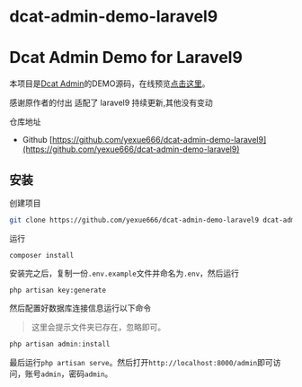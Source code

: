 # dcat-admin-demo-laravel9

# Dcat Admin Demo for Laravel9

本项目是[Dcat Admin](https://github.com/jqhph/dcat-admin)的DEMO源码，在线预览[点击这里](http://103.39.211.179:8080/admin)。

感谢原作者的付出
适配了 laravel9 持续更新,其他没有变动

仓库地址

- Github [https://github.com/yexue666/dcat-admin-demo-laravel9](https://github.com/yexue666/dcat-admin-demo-laravel9)

## 安装

创建项目
```sh
git clone https://github.com/yexue666/dcat-admin-demo-laravel9 dcat-admin-demo
```

运行
```shell
composer install
```

安装完之后，复制一份`.env.example`文件并命名为`.env`，然后运行
```shell
php artisan key:generate
```

然后配置好数据库连接信息运行以下命令

> 这里会提示文件夹已存在，忽略即可。

```php
php artisan admin:install
```

最后运行`php artisan serve`。然后打开`http://localhost:8000/admin`即可访问，账号`admin`，密码`admin`。



